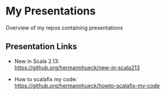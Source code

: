 # My Presentations

Overview of my repos containing presentations

## Presentation Links

- New in Scala 2.13:<br/>
  https://github.org/hermannhueck/new-in-scala213

- How to scalafix my code:<br/>
  https://github.org/hermannhueck/howto-scalafix-my-code
